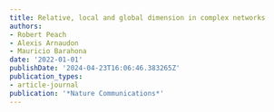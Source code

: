 ```yaml
---
title: Relative, local and global dimension in complex networks
authors:
- Robert Peach
- Alexis Arnaudon
- Mauricio Barahona
date: '2022-01-01'
publishDate: '2024-04-23T16:06:46.383265Z'
publication_types:
- article-journal
publication: '*Nature Communications*'
---
```


